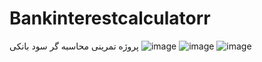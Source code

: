 # Bankinterestcalculatorr
پروژه تمرینی محاسبه گر سود بانکی
![image](https://user-images.githubusercontent.com/113113830/189413143-f9a73603-306f-44c0-9956-a02c2a924dae.png)
![image](https://user-images.githubusercontent.com/113113830/189413201-139e2910-8a56-4cba-b660-c7b988b2d379.png)
![image](https://user-images.githubusercontent.com/113113830/189413236-c3e86b5e-219a-44c2-99ec-b34f3693cead.png)
